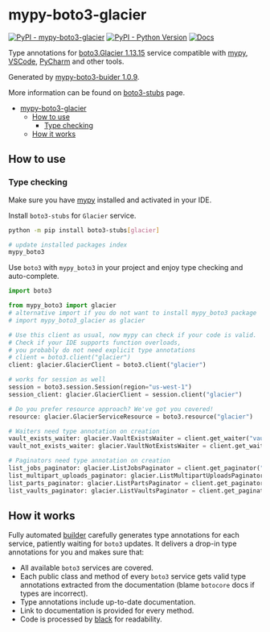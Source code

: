 # mypy-boto3-glacier

[![PyPI - mypy-boto3-glacier](https://img.shields.io/pypi/v/mypy-boto3-glacier.svg?color=blue)](https://pypi.org/project/mypy-boto3-glacier)
[![PyPI - Python Version](https://img.shields.io/pypi/pyversions/mypy-boto3-glacier.svg?color=blue)](https://pypi.org/project/mypy-boto3-glacier)
[![Docs](https://img.shields.io/readthedocs/mypy-boto3-builder.svg?color=blue)](https://mypy-boto3-builder.readthedocs.io/)

Type annotations for
[boto3.Glacier 1.13.15](https://boto3.amazonaws.com/v1/documentation/api/1.13.15/reference/services/glacier.html#Glacier) service
compatible with [mypy](https://github.com/python/mypy), [VSCode](https://code.visualstudio.com/),
[PyCharm](https://www.jetbrains.com/pycharm/) and other tools.

Generated by [mypy-boto3-buider 1.0.9](https://github.com/vemel/mypy_boto3_builder).

More information can be found on [boto3-stubs](https://pypi.org/project/boto3-stubs/) page.

- [mypy-boto3-glacier](#mypy-boto3-glacier)
  - [How to use](#how-to-use)
    - [Type checking](#type-checking)
  - [How it works](#how-it-works)

## How to use

### Type checking

Make sure you have [mypy](https://github.com/python/mypy) installed and activated in your IDE.

Install `boto3-stubs` for `Glacier` service.

```bash
python -m pip install boto3-stubs[glacier]

# update installed packages index
mypy_boto3
```

Use `boto3` with `mypy_boto3` in your project and enjoy type checking and auto-complete.

```python
import boto3

from mypy_boto3 import glacier
# alternative import if you do not want to install mypy_boto3 package
# import mypy_boto3_glacier as glacier

# Use this client as usual, now mypy can check if your code is valid.
# Check if your IDE supports function overloads,
# you probably do not need explicit type annotations
# client = boto3.client("glacier")
client: glacier.GlacierClient = boto3.client("glacier")

# works for session as well
session = boto3.session.Session(region="us-west-1")
session_client: glacier.GlacierClient = session.client("glacier")

# Do you prefer resource approach? We've got you covered!
resource: glacier.GlacierServiceResource = boto3.resource("glacier")

# Waiters need type annotation on creation
vault_exists_waiter: glacier.VaultExistsWaiter = client.get_waiter("vault_exists")
vault_not_exists_waiter: glacier.VaultNotExistsWaiter = client.get_waiter("vault_not_exists")

# Paginators need type annotation on creation
list_jobs_paginator: glacier.ListJobsPaginator = client.get_paginator("list_jobs")
list_multipart_uploads_paginator: glacier.ListMultipartUploadsPaginator = client.get_paginator("list_multipart_uploads")
list_parts_paginator: glacier.ListPartsPaginator = client.get_paginator("list_parts")
list_vaults_paginator: glacier.ListVaultsPaginator = client.get_paginator("list_vaults")
```

## How it works

Fully automated [builder](https://github.com/vemel/mypy_boto3_builder) carefully generates
type annotations for each service, patiently waiting for `boto3` updates. It delivers
a drop-in type annotations for you and makes sure that:

- All available `boto3` services are covered.
- Each public class and method of every `boto3` service gets valid type annotations
  extracted from the documentation (blame `botocore` docs if types are incorrect).
- Type annotations include up-to-date documentation.
- Link to documentation is provided for every method.
- Code is processed by [black](https://github.com/psf/black) for readability.